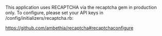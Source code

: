 This application uses RECAPTCHA via the recaptcha gem in production only. To configure, please set your API keys in /config/initializers/recaptcha.rb:

https://github.com/ambethia/recaptcha#recaptchaconfigure


